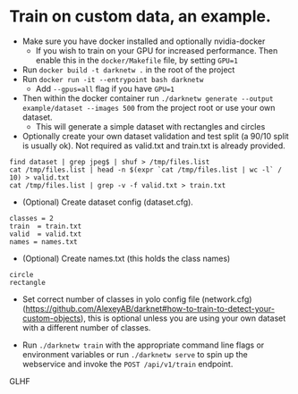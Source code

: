 # Train on custom data, an example.
* Make sure you have docker installed and optionally nvidia-docker
  * If you wish to train on your GPU for increased performance. Then enable this in the `docker/Makefile` file, by setting `GPU=1`                                                                                         
* Run `docker build -t darknetw .` in the root of the project
* Run `docker run -it --entrypoint bash darknetw`
  * Add `--gpus=all` flag if you have `GPU=1`
* Then within the docker container run `./darknetw generate --output example/dataset --images 500` from the project root or use your own dataset.
    * This will generate a simple dataset with rectangles and circles
* Optionally create your own dataset validation and test split (a 90/10 split is usually ok). Not required as valid.txt and train.txt is already provided.
```
find dataset | grep jpeg$ | shuf > /tmp/files.list
cat /tmp/files.list | head -n $(expr `cat /tmp/files.list | wc -l` / 10) > valid.txt
cat /tmp/files.list | grep -v -f valid.txt > train.txt
```


* (Optional) Create dataset config (dataset.cfg).
```
classes = 2
train  = train.txt
valid  = valid.txt
names = names.txt
```
* (Optional) Create names.txt (this holds the class names)
```
circle
rectangle
```

* Set correct number of classes in yolo config file (network.cfg) (https://github.com/AlexeyAB/darknet#how-to-train-to-detect-your-custom-objects), this is optional unless you are using your own dataset with a different number of classes.

* Run `./darknetw train` with the appropriate command line flags or environment variables or run `./darknetw serve` to spin up the
webservice and invoke the `POST /api/v1/train` endpoint.

GLHF
